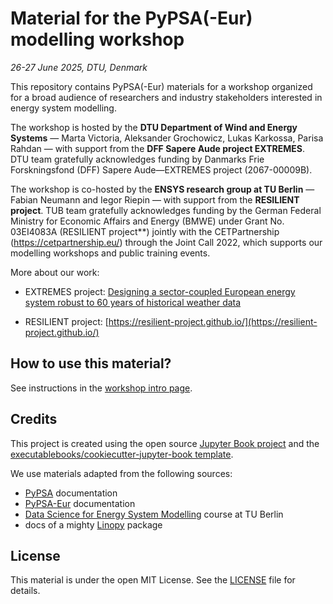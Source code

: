 # Material for the PyPSA(-Eur) modelling workshop
*26-27 June 2025, DTU, Denmark*

This repository contains PyPSA(-Eur) materials for a workshop organized for a broad audience of researchers and industry stakeholders interested in energy system modelling.

The workshop is hosted by the **DTU Department of Wind and Energy Systems** — Marta Victoria, Aleksander Grochowicz, Lukas Karkossa, Parisa Rahdan — with support from the **DFF Sapere Aude project EXTREMES**. DTU team gratefully acknowledges funding by Danmarks Frie Forskningsfond (DFF) Sapere Aude—EXTREMES project (2067-00009B).

The workshop is co-hosted by the **ENSYS research group at TU Berlin** — Fabian Neumann and Iegor Riepin — with support from the **RESILIENT project**. TUB team gratefully acknowledges funding by the German Federal Ministry for Economic Affairs and Energy (BMWE) under Grant No. 03EI4083A (RESILIENT project**) jointly with the CETPartnership (https://cetpartnership.eu/) through the Joint Call 2022, which supports our modelling workshops and public training events.


More about our work:

- EXTREMES project: [Designing a sector-coupled European energy system robust to 60 years of historical weather data](https://www.nature.com/articles/s41467-024-54853-3)

- RESILIENT project: [https://resilient-project.github.io/](https://resilient-project.github.io/)


## How to use this material?

See instructions in the [workshop intro page](https://github.com/resilient-project/pypsa-workshop-202505/intro.html#).

## Credits

This project is created using the open source [Jupyter Book project](https://jupyterbook.org/) and the [executablebooks/cookiecutter-jupyter-book template](https://github.com/executablebooks/cookiecutter-jupyter-book).

We use materials adapted from the following sources:
- [PyPSA](https://github.com/PyPSA/pypsa) documentation
- [PyPSA-Eur](https://pypsa-eur.readthedocs.io/en/latest/) documentation
- [Data Science for Energy System Modelling](https://fneum.github.io/data-science-for-esm/intro.html#) course at TU Berlin
- docs of a mighty [Linopy](https://linopy.readthedocs.io/en/latest/) package

## License

This material is under the open MIT License. See the [LICENSE](LICENSE) file for details.
